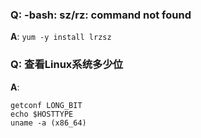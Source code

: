 ### __Q__: -bash: sz/rz: command not found

__A__: `yum -y install lrzsz`

### __Q__: 查看Linux系统多少位

__A__:
```
getconf LONG_BIT
echo $HOSTTYPE
uname -a (x86_64)
```
